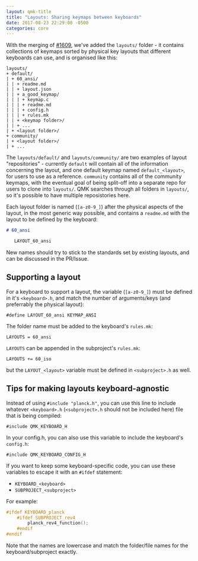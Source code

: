 ```yaml
---
layout: qmk-title
title: "Layouts: Sharing keymaps between keyboards"
date: 2017-08-23 22:29:00 -0500
categories: core
---
```


With the merging of [#1609](https://github.com/qmk/qmk_firmware/pull/1609), we've added the `layouts/` folder - it contains collections of keymaps sorted by physical key layouts that different keyboards can use, and is organised like this: 

```
layouts/
+ default/
| + 60_ansi/
| | + readme.md
| | + layout.json
| | + a_good_keymap/
| | | + keymap.c
| | | + readme.md
| | | + config.h
| | | + rules.mk
| | + <keymap folder>/
| | + ...
| + <layout folder>/
+ community/
| + <layout folder>/
| + ...
```

The `layouts/default/` and `layouts/community/` are two examples of layout "repositories" - currently `default` will contain all of the information concerning the layout, and one default keymap named `default_<layout>`, for users to use as a reference. `community` contains all of the community keymaps, with the eventual goal of being split-off into a separate repo for users to clone into `layouts/`. QMK searches through all folders in `layouts/`, so it's possible to have multiple reposistories here. 

Each layout folder is named (`[a-z0-9_]`) after the physical aspects of the layout, in the most generic way possible, and contains a `readme.md` with the layout to be defined by the keyboard:

```md
# 60_ansi

   LAYOUT_60_ansi
```

New names should try to stick to the standards set by existing layouts, and can be discussed in the PR/Issue.

## Supporting a layout

For a keyboard to support a layout, the variable (`[a-z0-9_]`) must be defined in it's `<keyboard>.h`, and match the number of arguments/keys (and preferrably the physical layout):

    #define LAYOUT_60_ansi KEYMAP_ANSI

The folder name must be added to the keyboard's `rules.mk`:

    LAYOUTS = 60_ansi

`LAYOUTS` can be appended in the subproject's `rules.mk`:

    LAYOUTS += 60_iso

but the `LAYOUT_<layout>` variable must be defined in `<subproject>.h` as well.

## Tips for making layouts keyboard-agnostic

Instead of using `#include "planck.h"`, you can use this line to include whatever `<keyboard>.h` (`<subproject>.h` should not be included here) file that is being compiled:

    #include QMK_KEYBOARD_H

In your config.h, you can also use this variable to include the keyboard's `config.h`:

    #include QMK_KEYBOARD_CONFIG_H

If you want to keep some keyboard-specific code, you can use these variables to escape it with an `#ifdef` statement:

* `KEYBOARD_<keyboard>`
* `SUBPROJECT_<subproject>`

For example:

```c
#ifdef KEYBOARD_planck
    #ifdef SUBPROJECT_rev4
        planck_rev4_function();
    #endif
#endif
```

Note that the names are lowercase and match the folder/file names for the keyboard/subproject exactly.